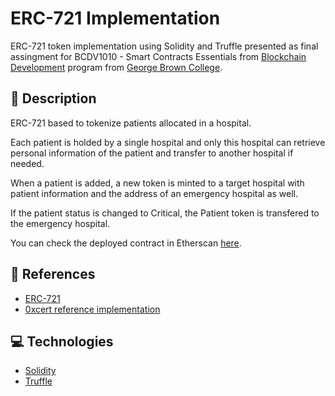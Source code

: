 # ERC-721 Implementation
ERC-721 token implementation using Solidity and Truffle presented as final assingment for BCDV1010 - Smart Contracts Essentials from <a href='https://www.georgebrown.ca/programs/blockchain-development-program-t175/'>Blockchain Development</a> program from <a href='https://www.georgebrown.ca'>George Brown College</a>.

## :hospital: Description

ERC-721 based to tokenize patients allocated in a hospital.

Each patient is holded by a single hospital and only this hospital can retrieve personal information of the patient and transfer to another hospital if needed.

When a patient is added, a new token is minted to a target hospital with patient information and the address of an emergency hospital as well.

If the patient status is changed to Critical, the Patient token is transfered to the emergency hospital.

You can check the deployed contract in Etherscan [here](https://ropsten.etherscan.io/address/0xebb2bb4b323e65b4b4819b4d1cec4164f9a6eb64).

## :book: References

- [ERC-721](http://erc721.org/)
- [0xcert reference implementation](https://github.com/0xcert/ethereum-erc721)

## :computer: Technologies

- [Solidity](https://solidity.readthedocs.io/)
- [Truffle](https://www.trufflesuite.com/)